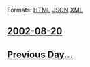 
Formats: [HTML](2002/08/20/index.html)  [JSON](2002/08/20/index.json)  [XML](2002/08/20/index.xml)  

## [2002-08-20](/news/2002/08/20/index.md)

## [Previous Day...](/news/2002/08/19/index.md)

